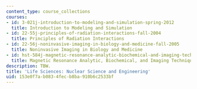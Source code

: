 ```yaml
---
content_type: course_collections
courses:
- id: 3-021j-introduction-to-modeling-and-simulation-spring-2012
  title: Introduction to Modeling and Simulation
- id: 22-55j-principles-of-radiation-interactions-fall-2004
  title: Principles of Radiation Interactions
- id: 22-56j-noninvasive-imaging-in-biology-and-medicine-fall-2005
  title: Noninvasive Imaging in Biology and Medicine
- id: hst-584j-magnetic-resonance-analytic-biochemical-and-imaging-techniques-spring-2006
  title: Magnetic Resonance Analytic, Biochemical, and Imaging Techniques
description: TBW.
title: 'Life Sciences: Nuclear Science and Engineering'
uid: 153e0f7a-b083-4fec-b8ba-910b6c2533bf
---
```

